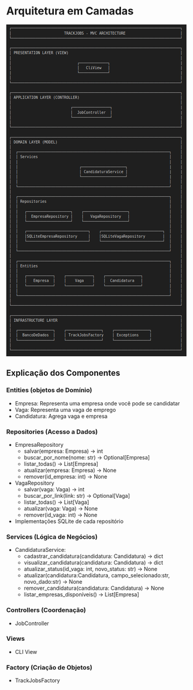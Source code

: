 # Arquitetura em Camadas

<img src="../assets/arquitetura.png" alt="Diagrama da Arquitetura">


## Explicação dos Componentes

### Entities (objetos de Domínio)

- Empresa: Representa uma empresa onde você pode se candidatar
- Vaga: Representa uma vaga de emprego
- Candidatura: Agrega vaga e empresa

### Repositories (Acesso a Dados)

- EmpresaRepository
  - salvar(empresa: Empresa) -> int
  - buscar_por_nome(nome: str) -> Optional[Empresa]
  - listar_todas() -> List[Empresa]
  - atualizar(empresa: Empresa) -> None
  - remover(id_empresa: int) -> None
- VagaRepository
  - salvar(vaga: Vaga) -> int
  - buscar_por_link(link: str) -> Optional[Vaga]
  - listar_todas() -> List[Vaga]
  - atualizar(vaga: Vaga) -> None
  - remover(id_vaga: int) -> None
- Implementações SQLite de cada repositório

### Services (Lógica de Negócios)

- CandidaturaService:
  - cadastrar_candidatura(candidatura: Candidatura) -> dict
  - visualizar_candidatura(candidatura: Candidatura) -> dict
  - atualizar_status(id_vaga: int, novo_status: str) -> None
  - atualizar(candidatura:Candidatura, campo_selecionado:str, novo_dado:str) -> None
  - remover_candidatura(candidatura: Candidatura) -> None
  - listar_empresas_disponíveis() -> List[Empresa]

### Controllers (Coordenação)

- JobController

### Views

- CLI View

### Factory (Criação de Objetos)

- TrackJobsFactory
